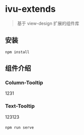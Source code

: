 # ivu-extends

> 基于 view-design 扩展的组件库

## 安装

```
npm install
```

## 组件介绍

### Column-Tooltip

1231

### Text-Tooltip

123123

####

```
npm run serve
```
